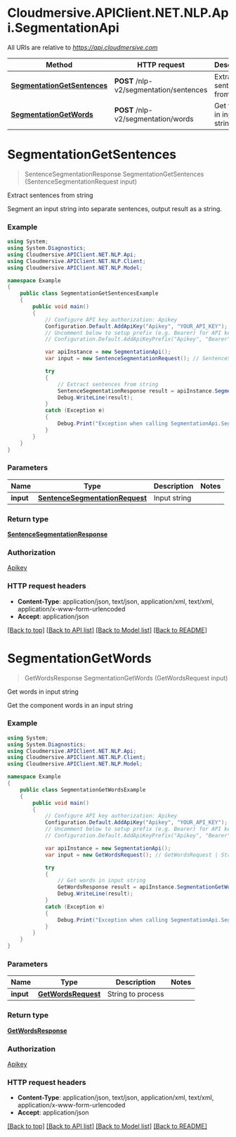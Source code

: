 # Cloudmersive.APIClient.NET.NLP.Api.SegmentationApi

All URIs are relative to *https://api.cloudmersive.com*

Method | HTTP request | Description
------------- | ------------- | -------------
[**SegmentationGetSentences**](SegmentationApi.md#segmentationgetsentences) | **POST** /nlp-v2/segmentation/sentences | Extract sentences from string
[**SegmentationGetWords**](SegmentationApi.md#segmentationgetwords) | **POST** /nlp-v2/segmentation/words | Get words in input string


<a name="segmentationgetsentences"></a>
# **SegmentationGetSentences**
> SentenceSegmentationResponse SegmentationGetSentences (SentenceSegmentationRequest input)

Extract sentences from string

Segment an input string into separate sentences, output result as a string.

### Example
```csharp
using System;
using System.Diagnostics;
using Cloudmersive.APIClient.NET.NLP.Api;
using Cloudmersive.APIClient.NET.NLP.Client;
using Cloudmersive.APIClient.NET.NLP.Model;

namespace Example
{
    public class SegmentationGetSentencesExample
    {
        public void main()
        {
            // Configure API key authorization: Apikey
            Configuration.Default.AddApiKey("Apikey", "YOUR_API_KEY");
            // Uncomment below to setup prefix (e.g. Bearer) for API key, if needed
            // Configuration.Default.AddApiKeyPrefix("Apikey", "Bearer");

            var apiInstance = new SegmentationApi();
            var input = new SentenceSegmentationRequest(); // SentenceSegmentationRequest | Input string

            try
            {
                // Extract sentences from string
                SentenceSegmentationResponse result = apiInstance.SegmentationGetSentences(input);
                Debug.WriteLine(result);
            }
            catch (Exception e)
            {
                Debug.Print("Exception when calling SegmentationApi.SegmentationGetSentences: " + e.Message );
            }
        }
    }
}
```

### Parameters

Name | Type | Description  | Notes
------------- | ------------- | ------------- | -------------
 **input** | [**SentenceSegmentationRequest**](SentenceSegmentationRequest.md)| Input string | 

### Return type

[**SentenceSegmentationResponse**](SentenceSegmentationResponse.md)

### Authorization

[Apikey](../README.md#Apikey)

### HTTP request headers

 - **Content-Type**: application/json, text/json, application/xml, text/xml, application/x-www-form-urlencoded
 - **Accept**: application/json

[[Back to top]](#) [[Back to API list]](../README.md#documentation-for-api-endpoints) [[Back to Model list]](../README.md#documentation-for-models) [[Back to README]](../README.md)

<a name="segmentationgetwords"></a>
# **SegmentationGetWords**
> GetWordsResponse SegmentationGetWords (GetWordsRequest input)

Get words in input string

Get the component words in an input string

### Example
```csharp
using System;
using System.Diagnostics;
using Cloudmersive.APIClient.NET.NLP.Api;
using Cloudmersive.APIClient.NET.NLP.Client;
using Cloudmersive.APIClient.NET.NLP.Model;

namespace Example
{
    public class SegmentationGetWordsExample
    {
        public void main()
        {
            // Configure API key authorization: Apikey
            Configuration.Default.AddApiKey("Apikey", "YOUR_API_KEY");
            // Uncomment below to setup prefix (e.g. Bearer) for API key, if needed
            // Configuration.Default.AddApiKeyPrefix("Apikey", "Bearer");

            var apiInstance = new SegmentationApi();
            var input = new GetWordsRequest(); // GetWordsRequest | String to process

            try
            {
                // Get words in input string
                GetWordsResponse result = apiInstance.SegmentationGetWords(input);
                Debug.WriteLine(result);
            }
            catch (Exception e)
            {
                Debug.Print("Exception when calling SegmentationApi.SegmentationGetWords: " + e.Message );
            }
        }
    }
}
```

### Parameters

Name | Type | Description  | Notes
------------- | ------------- | ------------- | -------------
 **input** | [**GetWordsRequest**](GetWordsRequest.md)| String to process | 

### Return type

[**GetWordsResponse**](GetWordsResponse.md)

### Authorization

[Apikey](../README.md#Apikey)

### HTTP request headers

 - **Content-Type**: application/json, text/json, application/xml, text/xml, application/x-www-form-urlencoded
 - **Accept**: application/json

[[Back to top]](#) [[Back to API list]](../README.md#documentation-for-api-endpoints) [[Back to Model list]](../README.md#documentation-for-models) [[Back to README]](../README.md)

